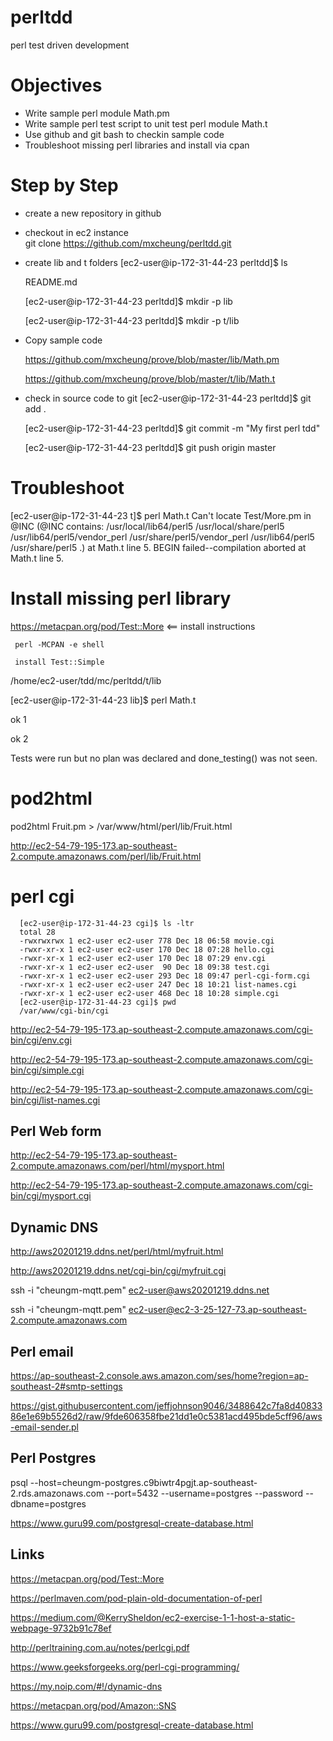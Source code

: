 # perltdd
perl test driven development


# Objectives
- Write sample perl module Math.pm
- Write sample perl test script to unit test perl module Math.t
- Use github and git bash to checkin sample code
- Troubleshoot missing perl libraries and install via cpan

# Step by Step
 - create a new repository in github
 -  checkout  in ec2 instance  
       git clone  https://github.com/mxcheung/perltdd.git
 - create lib and t folders
    [ec2-user@ip-172-31-44-23 perltdd]$ ls
    
    README.md
    
    [ec2-user@ip-172-31-44-23 perltdd]$ mkdir -p lib
    
    [ec2-user@ip-172-31-44-23 perltdd]$ mkdir -p t/lib
       
  - Copy sample code
     
      https://github.com/mxcheung/prove/blob/master/lib/Math.pm
      
      https://github.com/mxcheung/prove/blob/master/t/lib/Math.t
      
   - check in source code to git
      [ec2-user@ip-172-31-44-23 perltdd]$ git add .
      
       [ec2-user@ip-172-31-44-23 perltdd]$ git commit -m "My first perl tdd"

      [ec2-user@ip-172-31-44-23 perltdd]$ git push origin master

# Troubleshoot
[ec2-user@ip-172-31-44-23 t]$ perl Math.t
Can't locate Test/More.pm in @INC (@INC contains: /usr/local/lib64/perl5 /usr/local/share/perl5 /usr/lib64/perl5/vendor_perl /usr/share/perl5/vendor_perl /usr/lib64/perl5 /usr/share/perl5 .) at Math.t line 5.
BEGIN failed--compilation aborted at Math.t line 5.

# Install missing perl library
https://metacpan.org/pod/Test::More  <== install instructions
     
     perl -MCPAN -e shell
     
     install Test::Simple

/home/ec2-user/tdd/mc/perltdd/t/lib

[ec2-user@ip-172-31-44-23 lib]$ perl Math.t

ok 1

ok 2

Tests were run but no plan was declared and done_testing() was not seen.

# pod2html
pod2html Fruit.pm > /var/www/html/perl/lib/Fruit.html

http://ec2-54-79-195-173.ap-southeast-2.compute.amazonaws.com/perl/lib/Fruit.html

# perl cgi

```
  [ec2-user@ip-172-31-44-23 cgi]$ ls -ltr
  total 28
  -rwxrwxrwx 1 ec2-user ec2-user 778 Dec 18 06:58 movie.cgi
  -rwxr-xr-x 1 ec2-user ec2-user 170 Dec 18 07:28 hello.cgi
  -rwxr-xr-x 1 ec2-user ec2-user 170 Dec 18 07:29 env.cgi
  -rwxr-xr-x 1 ec2-user ec2-user  90 Dec 18 09:38 test.cgi
  -rwxr-xr-x 1 ec2-user ec2-user 293 Dec 18 09:47 perl-cgi-form.cgi
  -rwxr-xr-x 1 ec2-user ec2-user 247 Dec 18 10:21 list-names.cgi
  -rwxr-xr-x 1 ec2-user ec2-user 468 Dec 18 10:28 simple.cgi
  [ec2-user@ip-172-31-44-23 cgi]$ pwd
  /var/www/cgi-bin/cgi
```

http://ec2-54-79-195-173.ap-southeast-2.compute.amazonaws.com/cgi-bin/cgi/env.cgi

http://ec2-54-79-195-173.ap-southeast-2.compute.amazonaws.com/cgi-bin/cgi/simple.cgi

http://ec2-54-79-195-173.ap-southeast-2.compute.amazonaws.com/cgi-bin/cgi/list-names.cgi

## Perl Web form

http://ec2-54-79-195-173.ap-southeast-2.compute.amazonaws.com/perl/html/mysport.html

http://ec2-54-79-195-173.ap-southeast-2.compute.amazonaws.com/cgi-bin/cgi/mysport.cgi

## Dynamic DNS

http://aws20201219.ddns.net/perl/html/myfruit.html

http://aws20201219.ddns.net/cgi-bin/cgi/myfruit.cgi

 ssh -i "cheungm-mqtt.pem" ec2-user@aws20201219.ddns.net

 ssh -i "cheungm-mqtt.pem" ec2-user@ec2-3-25-127-73.ap-southeast-2.compute.amazonaws.com

## Perl email

https://ap-southeast-2.console.aws.amazon.com/ses/home?region=ap-southeast-2#smtp-settings

https://gist.githubusercontent.com/jeffjohnson9046/3488642c7fa8d4083386e1e69b5526d2/raw/9fde606358fbe21dd1e0c5381acd495bde5cff96/aws-email-sender.pl

## Perl Postgres

psql --host=cheungm-postgres.c9biwtr4pgjt.ap-southeast-2.rds.amazonaws.com --port=5432 --username=postgres --password --dbname=postgres

https://www.guru99.com/postgresql-create-database.html

## Links
https://metacpan.org/pod/Test::More

https://perlmaven.com/pod-plain-old-documentation-of-perl

https://medium.com/@KerrySheldon/ec2-exercise-1-1-host-a-static-webpage-9732b91c78ef

http://perltraining.com.au/notes/perlcgi.pdf

https://www.geeksforgeeks.org/perl-cgi-programming/

https://my.noip.com/#!/dynamic-dns

https://metacpan.org/pod/Amazon::SNS

https://www.guru99.com/postgresql-create-database.html

